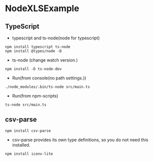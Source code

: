 # NodeXLSExample

## TypeScript

- typescript and ts-node(node for typescript)

```
npm install typescript ts-node
npm install @types/node -D
```

- ts-node (change watch version.)

```
npm install -D ts-node-dev
```


- Run(from console(no path settings.))

```
./node_modules/.bin/ts-node src/main.ts 
```

- Run(from npm-scripts)

```
ts-node src/main.ts 
```



## csv-parse


```
npm install csv-parse
```

- csv-parse provides its own type definitions, so you do not need this installed.


```
npm install iconv-lite
```
